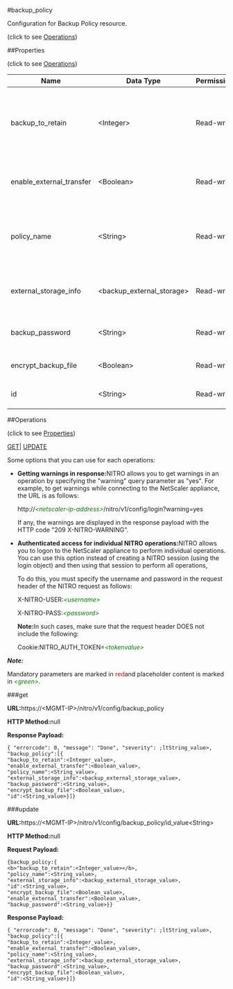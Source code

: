 #backup_policy



Configuration for Backup Policy resource.

<span>(click to see [Operations](#operations))</span>



##Properties 

<span>(click to see [Operations](#operations))</span>





<table><thead><tr><th>Name</th><th>Data Type</th><th>Permissions</th><th>Description</th></tr></thead><tbody><tr><td>backup_to_retain</td><td>&lt;Integer></td><td>Read-write</td><td>Number of previous backups to retain.<br>Minimum value = 1<br>Maximum value =</td></tr><tr><td>enable_external_transfer</td><td>&lt;Boolean></td><td>Read-write</td><td>Enable transfer of backup file to external server.</td></tr><tr><td>policy_name</td><td>&lt;String></td><td>Read-write</td><td>Policy Name.<br>Minimum length = 1<br>Maximum length = 128</td></tr><tr><td>external_storage_info</td><td>&lt;backup_external_storage></td><td>Read-write</td><td>Information of the External storage for backup file.</td></tr><tr><td>backup_password</td><td>&lt;String></td><td>Read-write</td><td>Password for backup file encryption.</td></tr><tr><td>encrypt_backup_file</td><td>&lt;Boolean></td><td>Read-write</td><td>Encrypts backup files.</td></tr><tr><td>id</td><td>&lt;String></td><td>Read-write</td><td>Id is system generated key.</td></tr></tbody></table>

##Operations 

<span>(click to see [Properties](#properties))</span>





[GET](#get)| [UPDATE](#update)





Some options that you can use for each operations:

<ul><li><p><b>Getting warnings in response:</b>NITRO allows you to get warnings in an operation by specifying the "warning" query parameter as "yes". For example, to get warnings while connecting to the NetScaler appliance, the URL is as follows:</p><p>http://<span style="color:green;font-style:italic;">&lt;netscaler-ip-address&gt;</span>/nitro/v1/config/login?warning=yes</p><p>If any, the warnings are displayed in the response payload with the HTTP code "209 X-NITRO-WARNING".</p></li><li><p><b>Authenticated access for individual NITRO operations:</b>NITRO allows you to logon to the NetScaler appliance to perform individual operations. You can use this option instead of creating a NITRO session (using the login object) and then using that session to perform all operations,</p><p>To do this, you must specify the username and password in the request header of the NITRO request as follows:</p><p>X-NITRO-USER:<span style="color:green;font-style:italic;">&lt;username&gt;</span></p><p>X-NITRO-PASS:<span style="color:green;font-style:italic;">&lt;password&gt;</span></p><p><b>Note:</b>In such cases, make sure that the request header DOES not include the following:</p><p>Cookie:NITRO_AUTH_TOKEN=<span style="color:green;font-style:italic;">&lt;tokenvalue&gt;</span></p></li></ul>







***Note:*** 

Mandatory parameters are marked in <span style="color:#FF0000;">red</span>and placeholder content is marked in <span style="color:green;font-style:italic">&lt;green&gt;</span>.



###get







<b>URL:</b>https://&lt;MGMT-IP&gt;/nitro/v1/config/backup_policy

<b>HTTP Method:</b>null

<b>Response Payload: </b>
```
{ "errorcode": 0, "message": "Done", "severity": ;ltString_value>, "backup_policy":[{
"backup_to_retain":<Integer_value>,
"enable_external_transfer":<Boolean_value>,
"policy_name":<String_value>,
"external_storage_info":<backup_external_storage_value>,
"backup_password":<String_value>,
"encrypt_backup_file":<Boolean_value>,
"id":<String_value>}]}
```







###update







<b>URL:</b>https://&lt;MGMT-IP&gt;/nitro/v1/config/backup_policy/id_value&lt;String&gt;

<b>HTTP Method:</b>null

<b>Request Payload: </b>
```
{backup_policy:{
<b>"backup_to_retain":<Integer_value></b>,
"policy_name":<String_value>,
"external_storage_info":<backup_external_storage_value>,
"id":<String_value>,
"encrypt_backup_file":<Boolean_value>,
"enable_external_transfer":<Boolean_value>,
"backup_password":<String_value>}}
```

<b>Response Payload: </b>
```
{ "errorcode": 0, "message": "Done", "severity": ;ltString_value>, "backup_policy":[{
"backup_to_retain":<Integer_value>,
"enable_external_transfer":<Boolean_value>,
"policy_name":<String_value>,
"external_storage_info":<backup_external_storage_value>,
"backup_password":<String_value>,
"encrypt_backup_file":<Boolean_value>,
"id":<String_value>}]}
```







